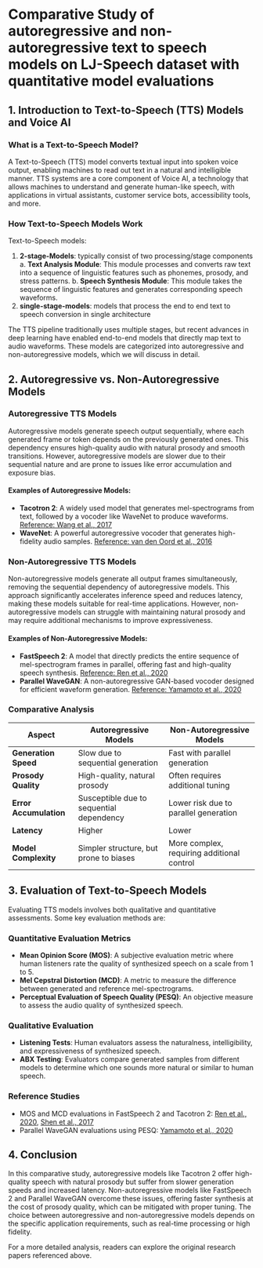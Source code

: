 # Comparative Study of autoregressive and non-autoregressive text to speech models on LJ-Speech dataset with quantitative model evaluations

## 1. Introduction to Text-to-Speech (TTS) Models and Voice AI

### What is a Text-to-Speech Model?
A Text-to-Speech (TTS) model converts textual input into spoken voice output, enabling machines to read out text in a natural and intelligible manner. TTS systems are a core component of Voice AI, a technology that allows machines to understand and generate human-like speech, with applications in virtual assistants, customer service bots, accessibility tools, and more.

### How Text-to-Speech Models Work
Text-to-Speech models:
1. **2-stage-Models**: typically consist of two processing/stage components
    a. **Text Analysis Module**: This module processes and converts raw text into a sequence of linguistic features such as phonemes, prosody, and stress patterns.
    b. **Speech Synthesis Module**: This module takes the sequence of linguistic features and generates corresponding speech waveforms.
2. **single-stage-models**: models that process the end to end text to speech conversion in single architecture 

The TTS pipeline traditionally uses multiple stages, but recent advances in deep learning have enabled end-to-end models that directly map text to audio waveforms. These models are categorized into autoregressive and non-autoregressive models, which we will discuss in detail.

## 2. Autoregressive vs. Non-Autoregressive Models

### Autoregressive TTS Models
Autoregressive models generate speech output sequentially, where each generated frame or token depends on the previously generated ones. This dependency ensures high-quality audio with natural prosody and smooth transitions. However, autoregressive models are slower due to their sequential nature and are prone to issues like error accumulation and exposure bias.

#### Examples of Autoregressive Models:
- **Tacotron 2**: A widely used model that generates mel-spectrograms from text, followed by a vocoder like WaveNet to produce waveforms. [Reference: Wang et al., 2017](https://arxiv.org/abs/1712.05884)
- **WaveNet**: A powerful autoregressive vocoder that generates high-fidelity audio samples. [Reference: van den Oord et al., 2016](https://arxiv.org/abs/1609.03499)

### Non-Autoregressive TTS Models
Non-autoregressive models generate all output frames simultaneously, removing the sequential dependency of autoregressive models. This approach significantly accelerates inference speed and reduces latency, making these models suitable for real-time applications. However, non-autoregressive models can struggle with maintaining natural prosody and may require additional mechanisms to improve expressiveness.

#### Examples of Non-Autoregressive Models:
- **FastSpeech 2**: A model that directly predicts the entire sequence of mel-spectrogram frames in parallel, offering fast and high-quality speech synthesis. [Reference: Ren et al., 2020](https://arxiv.org/abs/2006.04558)
- **Parallel WaveGAN**: A non-autoregressive GAN-based vocoder designed for efficient waveform generation. [Reference: Yamamoto et al., 2020](https://arxiv.org/abs/1910.11480)

### Comparative Analysis
| **Aspect**                 | **Autoregressive Models**                | **Non-Autoregressive Models**                |
|----------------------------|------------------------------------------|----------------------------------------------|
| **Generation Speed**       | Slow due to sequential generation        | Fast with parallel generation                |
| **Prosody Quality**        | High-quality, natural prosody            | Often requires additional tuning             |
| **Error Accumulation**     | Susceptible due to sequential dependency | Lower risk due to parallel generation        |
| **Latency**                | Higher                                   | Lower                                        |
| **Model Complexity**       | Simpler structure, but prone to biases   | More complex, requiring additional control   |

## 3. Evaluation of Text-to-Speech Models

Evaluating TTS models involves both qualitative and quantitative assessments. Some key evaluation methods are:

### Quantitative Evaluation Metrics
- **Mean Opinion Score (MOS)**: A subjective evaluation metric where human listeners rate the quality of synthesized speech on a scale from 1 to 5.
- **Mel Cepstral Distortion (MCD)**: A metric to measure the difference between generated and reference mel-spectrograms.
- **Perceptual Evaluation of Speech Quality (PESQ)**: An objective measure to assess the audio quality of synthesized speech.

### Qualitative Evaluation
- **Listening Tests**: Human evaluators assess the naturalness, intelligibility, and expressiveness of synthesized speech.
- **ABX Testing**: Evaluators compare generated samples from different models to determine which one sounds more natural or similar to human speech.

### Reference Studies
- MOS and MCD evaluations in FastSpeech 2 and Tacotron 2: [Ren et al., 2020](https://arxiv.org/abs/2006.04558), [Shen et al., 2017](https://arxiv.org/abs/1712.05884)
- Parallel WaveGAN evaluations using PESQ: [Yamamoto et al., 2020](https://arxiv.org/abs/1910.11480)

## 4. Conclusion

In this comparative study, autoregressive models like Tacotron 2 offer high-quality speech with natural prosody but suffer from slower generation speeds and increased latency. Non-autoregressive models like FastSpeech 2 and Parallel WaveGAN overcome these issues, offering faster synthesis at the cost of prosody quality, which can be mitigated with proper tuning. The choice between autoregressive and non-autoregressive models depends on the specific application requirements, such as real-time processing or high fidelity.

For a more detailed analysis, readers can explore the original research papers referenced above.
